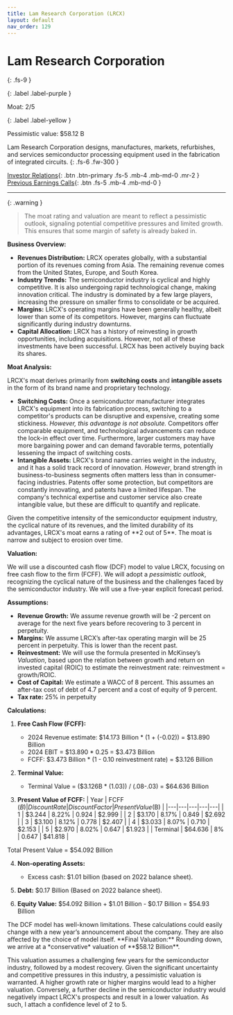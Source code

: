 ```yaml
---
title: Lam Research Corporation (LRCX)
layout: default
nav_order: 129
---
```


# Lam Research Corporation
{: .fs-9 }

{: .label .label-purple }

Moat: 2/5

{: .label .label-yellow }

Pessimistic value: $58.12 B

Lam Research Corporation designs, manufactures, markets, refurbishes, and services semiconductor processing equipment used in the fabrication of integrated circuits.
{: .fs-6 .fw-300 }

[Investor Relations](https://www.google.com/search?q=LRCX+investor+relations){: .btn .btn-primary .fs-5 .mb-4 .mb-md-0 .mr-2 }
[Previous Earnings Calls](https://discountingcashflows.com/company/LRCX/transcripts/){: .btn .fs-5 .mb-4 .mb-md-0 }

---

{: .warning } 
>The moat rating and valuation are meant to reflect a pessimistic outlook, signaling potential competitive pressures and limited growth. This ensures that some margin of safety is already baked in.


**Business Overview:**

* **Revenues Distribution:** LRCX operates globally, with a substantial portion of its revenues coming from Asia. The remaining revenue comes from the United States, Europe, and South Korea. 
* **Industry Trends:** The semiconductor industry is cyclical and highly competitive. It is also undergoing rapid technological change, making innovation critical. The industry is dominated by a few large players, increasing the pressure on smaller firms to consolidate or be acquired.
* **Margins:**  LRCX's operating margins have been generally healthy, albeit lower than some of its competitors. However, margins can fluctuate significantly during industry downturns.
* **Capital Allocation:**  LRCX has a history of reinvesting in growth opportunities, including acquisitions. However, not all of these investments have been successful.  LRCX has been actively buying back its shares.

**Moat Analysis:**

LRCX's moat derives primarily from **switching costs** and **intangible assets** in the form of its brand name and proprietary technology.  

* **Switching Costs:** Once a semiconductor manufacturer integrates LRCX's equipment into its fabrication process, switching to a competitor's products can be disruptive and expensive, creating some stickiness. *However, this advantage is not absolute.*  Competitors offer comparable equipment, and technological advancements can reduce the lock-in effect over time.  Furthermore, larger customers may have more bargaining power and can demand favorable terms, potentially lessening the impact of switching costs.
* **Intangible Assets:** LRCX's brand name carries weight in the industry, and it has a solid track record of innovation.  *However*, brand strength in business-to-business segments often matters less than in consumer-facing industries.  Patents offer some protection, but competitors are constantly innovating, and patents have a limited lifespan.  The company's technical expertise and customer service also create intangible value, but these are difficult to quantify and replicate.  


<callout type="warning">
Given the competitive intensity of the semiconductor equipment industry, the cyclical nature of its revenues, and the limited durability of its advantages, LRCX's moat earns a rating of **2 out of 5**.  The moat is narrow and subject to erosion over time.
</callout>



**Valuation:**

We will use a discounted cash flow (DCF) model to value LRCX, focusing on free cash flow to the firm (FCFF).  We will adopt a *pessimistic outlook*, recognizing the cyclical nature of the business and the challenges faced by the semiconductor industry. We will use a five-year explicit forecast period.

**Assumptions:**

* **Revenue Growth:**  We assume revenue growth will be -2 percent on average for the next five years before recovering to 3 percent in perpetuity.
* **Margins:**  We assume LRCX’s after-tax operating margin will be 25 percent in perpetuity. This is lower than the recent past.
* **Reinvestment:** We will use the formula presented in McKinsey’s *Valuation*, based upon the relation between growth and return on invested capital (ROIC) to estimate the reinvestment rate: reinvestment = growth/ROIC.
* **Cost of Capital:** We estimate a WACC of 8 percent. This assumes an after-tax cost of debt of 4.7 percent and a cost of equity of 9 percent. 
* **Tax rate:** 25% in perpetuity

**Calculations:**

1. **Free Cash Flow (FCFF):**
    * 2024 Revenue estimate: $14.173 Billion * (1 + (-0.02)) = $13.890 Billion
    * 2024 EBIT = $13.890 * 0.25 = $3.473 Billion
    * FCFF: $3.473 Billion * (1 - 0.10 reinvestment rate) = $3.126 Billion
2. **Terminal Value:**
    * Terminal Value = ($3.126B * (1.03)) / (.08-.03) = $64.636 Billion

3. **Present Value of FCFF:**
    | Year | FCFF ($B) | Discount Rate  | Discount Factor | Present Value ($B) |
    |---|---|---|---|---|
    | 1 | $3.244 | 8.22% | 0.924 | $2.999 |
    | 2 | $3.170 | 8.17% | 0.849 | $2.692 |
    | 3 | $3.100 | 8.12% | 0.778 | $2.407 |
    | 4 | $3.033 | 8.07% | 0.710 | $2.153 |
    | 5 | $2.970 | 8.02% | 0.647 | $1.923 |
    | Terminal | $64.636 | 8% | 0.647 | $41.818 |

<callout type="important">
Total Present Value = $54.092 Billion
</callout>


4. **Non-operating Assets:** 
    *  Excess cash: $1.01 billion (based on 2022 balance sheet). 

5. **Debt:** $0.17 Billion (Based on 2022 balance sheet).

6. **Equity Value:** $54.092 Billion + $1.01 Billion - $0.17 Billion = $54.93 Billion



<callout type="note">
The DCF model has well-known limitations. These calculations could easily change with a new year’s announcement about the company. They are also affected by the choice of model itself.
</callout>


<callout type="important">
**Final Valuation:** Rounding down, we arrive at a *conservative* valuation of **$58.12 Billion**. 
</callout>


This valuation assumes a challenging few years for the semiconductor industry, followed by a modest recovery. Given the significant uncertainty and competitive pressures in this industry, a pessimistic valuation is warranted. A higher growth rate or higher margins would lead to a higher valuation. Conversely, a further decline in the semiconductor industry would negatively impact LRCX's prospects and result in a lower valuation. As such, I attach a confidence level of 2 to 5.
